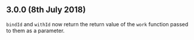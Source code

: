 ## 3.0.0 (8th July 2018)
`bindId` and `withId` now return the return value of the `work` function passed
to them as a parameter.